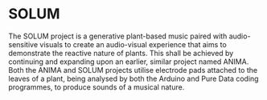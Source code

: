 # SOLUM
The SOLUM project is a generative plant-based music paired with audio-sensitive visuals to create an audio-visual experience that aims to demonstrate the reactive nature of plants. This shall be achieved by continuing and expanding upon an earlier, similar project named ANIMA. Both the ANIMA and SOLUM projects utilise electrode pads attached to the leaves of a plant, being analysed by both the Arduino and Pure Data coding programmes, to produce sounds of a musical nature. 
